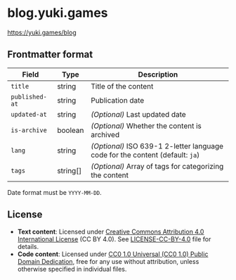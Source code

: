 # blog.yuki.games

https://yuki.games/blog

## Frontmatter format

| Field | Type | Description |
|-|-|-|
| `title` | string | Title of the content |
| `published-at` | string | Publication date |
| `updated-at` | string | *(Optional)* Last updated date |
| `is-archive` | boolean | *(Optional)* Whether the content is archived |
| `lang` | string | *(Optional)* ISO 639-1 2-letter language code for the content (default: `ja`) |
| `tags` | string[] | *(Optional)* Array of tags for categorizing the content |

Date format must be `YYYY-MM-DD`.

## License

- **Text content**: Licensed under [Creative Commons Attribution 4.0 International License](https://creativecommons.org/licenses/by/4.0/deed) (CC BY 4.0). See [LICENSE-CC-BY-4.0](LICENSE-CC-BY-4.0) file for details.
- **Code content**: Licensed under [CC0 1.0 Universal (CC0 1.0) Public Domain Dedication](LICENSE), free for any use without attribution, unless otherwise specified in individual files.
